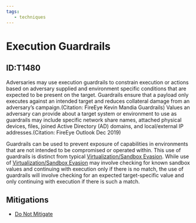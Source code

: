 ```yaml
---
tags:
   - techniques
---
```

# Execution Guardrails
## ID:T1480
Adversaries may use execution guardrails to constrain execution or actions based on adversary supplied and environment specific conditions that are expected to be present on the target. Guardrails ensure that a payload only executes against an intended target and reduces collateral damage from an adversary’s campaign.(Citation: FireEye Kevin Mandia Guardrails) Values an adversary can provide about a target system or environment to use as guardrails may include specific network share names, attached physical devices, files, joined Active Directory (AD) domains, and local/external IP addresses.(Citation: FireEye Outlook Dec 2019)

Guardrails can be used to prevent exposure of capabilities in environments that are not intended to be compromised or operated within. This use of guardrails is distinct from typical [Virtualization/Sandbox Evasion](techniques/T1497). While use of [Virtualization/Sandbox Evasion](techniques/T1497) may involve checking for known sandbox values and continuing with execution only if there is no match, the use of guardrails will involve checking for an expected target-specific value and only continuing with execution if there is such a match.
## Mitigations
* [Do Not Mitigate](mitigations/M1055)
